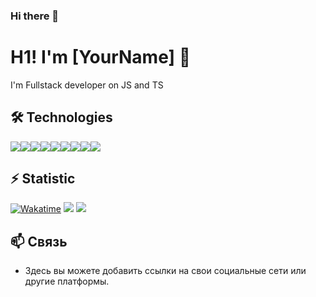 ### Hi there 👋

# H1! I'm [YourName] 👋

I'm Fullstack developer on JS and TS

## 🛠️ Technologies
<img src="https://cdn.jsdelivr.net/gh/devicons/devicon@latest/icons/html5/html5-original.svg" /><img src="https://cdn.jsdelivr.net/gh/devicons/devicon@latest/icons/sass/sass-original.svg" /><img src="https://cdn.jsdelivr.net/gh/devicons/devicon@latest/icons/javascript/javascript-original.svg" /><img src="https://cdn.jsdelivr.net/gh/devicons/devicon@latest/icons/nodejs/nodejs-original-wordmark.svg" /><img src="https://cdn.jsdelivr.net/gh/devicons/devicon@latest/icons/fastify/fastify-plain-wordmark.svg" /><img src="https://cdn.jsdelivr.net/gh/devicons/devicon@latest/icons/typescript/typescript-original.svg" /><img src="https://cdn.jsdelivr.net/gh/devicons/devicon@latest/icons/vuejs/vuejs-original.svg" /><img src="https://cdn.jsdelivr.net/gh/devicons/devicon@latest/icons/linux/linux-original.svg" /><img src="https://cdn.jsdelivr.net/gh/devicons/devicon@latest/icons/docker/docker-original-wordmark.svg" />
                    
          


## ⚡️ Statistic
[![Wakatime](https://wakatime.com/badge/user/YourUsername.svg)](https://wakatime.com/@018d3cd2-dfab-4771-a68a-369b71f74247)
![](http://github-profile-summary-cards.vercel.app/api/cards/stats?username=IvanMalkS&theme=default) 
![](http://github-profile-summary-cards.vercel.app/api/cards/productive-time?username=IvanMalkS&theme=default&utcOffset=8) 

## 📫 Связь
* Здесь вы можете добавить ссылки на свои социальные сети или другие платформы.
